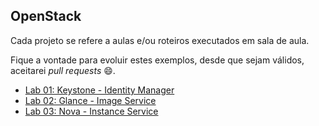 ## OpenStack

Cada projeto se refere a aulas e/ou roteiros executados em sala de aula.

Fique a vontade para evoluir estes exemplos, desde que sejam válidos, aceitarei *pull requests* 😄.

 - [Lab 01: Keystone - Identity Manager](https://github.com/josecastillolema/fiap/blob/master/cld/openstack/lab01-keystone.md)
 - [Lab 02: Glance - Image Service](https://github.com/josecastillolema/fiap/blob/master/cld/openstack/lab02-glance.md)
 - [Lab 03: Nova - Instance Service](https://github.com/josecastillolema/fiap/blob/master/cld/openstack/lab03-nova.md)
